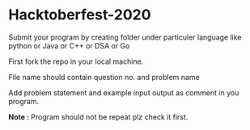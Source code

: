 # Hacktoberfest-2020

Submit your program by creating folder under particuler language like python or Java or C++ or DSA or Go 

First fork the repo in your local machine.

File name should contain question no. and problem name

Add problem statement and example input output as comment in you program.

**Note :** Program should not be repeat plz check it first.
